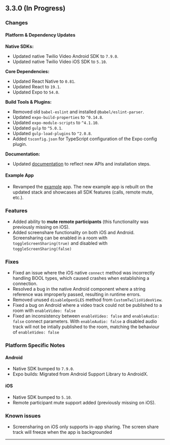 ## 3.3.0 (In Progress)

### Changes

#### Platform & Dependency Updates

**Native SDKs:**

- Updated native Twilio Video Android SDK to `7.9.0`.
- Updated native Twilio Video iOS SDK to `5.10`.

**Core Dependencies:**

- Updated React Native to `0.81`.
- Updated React to `19.1`.
- Updated Expo to `54.0`.

**Build Tools & Plugins:**

- Removed old `babel-eslint` and installed `@babel/eslint-parser`.
- Updated `expo-build-properties` to `^0.14.8`.
- Updated `expo-module-scripts` to `^4.1.10`.
- Updated `gulp` to `^5.0.1`.
- Updated `gulp-load-plugins` to `^2.0.8`.
- Added `tsconfig.json` for TypeScript configuration of the Expo config plugin.

**Documentation:**

- Updated [documentation](./docs/README.md) to reflect new APIs and installation steps.

#### Example App

- Revamped the [example](./ExampleApp/) app. The new example app is rebuilt on the updated stack and showcases all SDK features (calls, remote mute, etc.).

### Features

- Added ability to **mute remote participants** (this functionality was previously missing on iOS).
- Added screenshare functionality on both iOS and Android. Screensharing can be enabled in a room with `toggleScreenSharing(true)` and disabled with `toggleScreenSharing(false)`

### Fixes

- Fixed an issue where the iOS native `connect` method was incorrectly handling BOOL types, which caused crashes when establishing a connection.
- Resolved a bug in the native Android component where a string reference was improperly passed, resulting in runtime errors.
- Removed unused `disableOpenSLES` method from `CustomTwilioVideoView`.
- Fixed a bug on Android where a video track could not be published to a room with `enableVideo: false`
- Fixed an inconsistency between `enableVideo: false` and `enableAudio: false` connect parameters. With `enableAudio: false` a disabled audio track will not be intially published to the room, matching the behaviour of `enableVideo: false`

### Platform Specific Notes

#### Android

- Native SDK bumped to `7.9.0`.
- Expo builds: Migrated from Android Support Library to AndroidX.

#### iOS

- Native SDK bumped to `5.10`.
- Remote participant mute support added (previously missing on iOS).

### Known issues

- Screensharing on iOS only supports in-app sharing. The screen share track will freeze when the app is backgrounded

---
